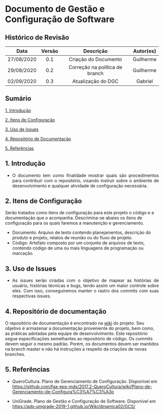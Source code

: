 # Documento de Gestão e Configuração de Software

## Histórico de Revisão

|   Data   |  Versão  |        Descrição       |          Autor(es)          |
|:--------:|:--------:|:----------------------:|:---------------------------:|
|27/08/2020|   0.1    | Criação do Documento        |   Guilherme  |
|29/08/2020|   0.2   | Correção na política de branch       |   Guilherme  |
|02/09/2020|   0.3   | Atualização do DGC       |   Gabriel  |

## Sumário

[1. Introdução](#1-introducao)

[2. Itens de Configuração](#2-itens-de-configuracao)

[3. Uso de Issues](#3-uso-de-issues)

[4. Repositório de Documentação](#4-repositorio-de-documentacao)

[5. Referências](#5-referencias)

## 1. Introdução

* <p align = "justify">O documento tem como finalidade mostrar quais são procedimentos para contribuir com o repositório, visando instruir sobre o ambiente de desenvolvimento e qualquer atividade de configuração necessária.</p>

## 2. Itens de Configuração

Serão tratados como itens de configuração para este projeto o código e a documentação que o acompanha. Descrimina-se abaixo os itens de configuração para os quais faremos a manutenção e gerenciamento.

* Documento: Arquivo de texto contendo planejamentos, descrição do produto e projeto, relatos de reunião ou do fluxo de projeto.
* Código: Artefato composto por um conjunto de arquivos de texto, contendo código de uma ou mais linguagens de programação ou marcação.


## 3. Uso de Issues

* <p align = "justify">As issues serão criadas com o objetivo de mapear as histórias de usuário, histórias técnicas e bugs, tendo assim um maior controle sobre eles. Com isso, conseguiremos manter o rastro dos commits com suas respectivas issues.</p>


## 4. Repositório de documentação

O repositório de documentação é encontrado na [wiki](#https://fga-eps-mds.github.io/2020.1-Grupo6/) do projeto. Seu objetivo é armazenar a documentação proveniente do projeto, bem como, as práticas adotadas pela equipe de desenvolvimento. Este repositório segue especificações semelhantes ao repositório de código. Os commits devem seguir o mesmo padrão. Porém, os documentos devem ser mantidos na branch master e não há instruções a respeito da criações de novas branches.

## 5. Referências

* QueroCultura. Plano de Gerenciamento de Configuração. Disponível em <https://github.com/fga-eps-mds/2017.2-QueroCultura/wiki/Plano-de-Gerenciamento-de-Configura%C3%A7%C3%A3o>

* UniGrade. Plano de Gestão e Configuração de Software. Disponível em <https://ads-unigrade-2019-1.github.io/Wiki/dinamica02/GCS/>
